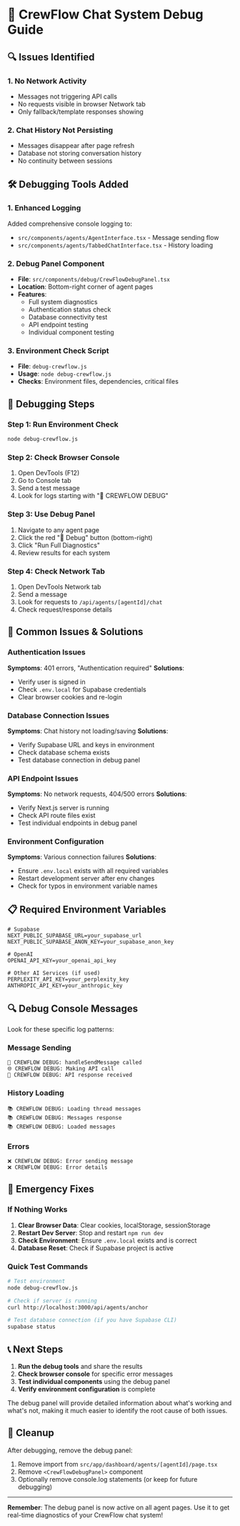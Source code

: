 # 🚢 CrewFlow Chat System Debug Guide

## 🔍 Issues Identified

### 1. **No Network Activity**
- Messages not triggering API calls
- No requests visible in browser Network tab
- Only fallback/template responses showing

### 2. **Chat History Not Persisting**
- Messages disappear after page refresh
- Database not storing conversation history
- No continuity between sessions

## 🛠️ Debugging Tools Added

### 1. **Enhanced Logging**
Added comprehensive console logging to:
- `src/components/agents/AgentInterface.tsx` - Message sending flow
- `src/components/agents/TabbedChatInterface.tsx` - History loading

### 2. **Debug Panel Component**
- **File**: `src/components/debug/CrewFlowDebugPanel.tsx`
- **Location**: Bottom-right corner of agent pages
- **Features**:
  - Full system diagnostics
  - Authentication status check
  - Database connectivity test
  - API endpoint testing
  - Individual component testing

### 3. **Environment Check Script**
- **File**: `debug-crewflow.js`
- **Usage**: `node debug-crewflow.js`
- **Checks**: Environment files, dependencies, critical files

## 🔧 Debugging Steps

### Step 1: Run Environment Check
```bash
node debug-crewflow.js
```

### Step 2: Check Browser Console
1. Open DevTools (F12)
2. Go to Console tab
3. Send a test message
4. Look for logs starting with "🚀 CREWFLOW DEBUG"

### Step 3: Use Debug Panel
1. Navigate to any agent page
2. Click the red "🐛 Debug" button (bottom-right)
3. Click "Run Full Diagnostics"
4. Review results for each system

### Step 4: Check Network Tab
1. Open DevTools Network tab
2. Send a message
3. Look for requests to `/api/agents/[agentId]/chat`
4. Check request/response details

## 🎯 Common Issues & Solutions

### Authentication Issues
**Symptoms**: 401 errors, "Authentication required"
**Solutions**:
- Verify user is signed in
- Check `.env.local` for Supabase credentials
- Clear browser cookies and re-login

### Database Connection Issues
**Symptoms**: Chat history not loading/saving
**Solutions**:
- Verify Supabase URL and keys in environment
- Check database schema exists
- Test database connection in debug panel

### API Endpoint Issues
**Symptoms**: No network requests, 404/500 errors
**Solutions**:
- Verify Next.js server is running
- Check API route files exist
- Test individual endpoints in debug panel

### Environment Configuration
**Symptoms**: Various connection failures
**Solutions**:
- Ensure `.env.local` exists with all required variables
- Restart development server after env changes
- Check for typos in environment variable names

## 📋 Required Environment Variables

```env
# Supabase
NEXT_PUBLIC_SUPABASE_URL=your_supabase_url
NEXT_PUBLIC_SUPABASE_ANON_KEY=your_supabase_anon_key

# OpenAI
OPENAI_API_KEY=your_openai_api_key

# Other AI Services (if used)
PERPLEXITY_API_KEY=your_perplexity_key
ANTHROPIC_API_KEY=your_anthropic_key
```

## 🔍 Debug Console Messages

Look for these specific log patterns:

### Message Sending
```
🚀 CREWFLOW DEBUG: handleSendMessage called
🌐 CREWFLOW DEBUG: Making API call
📡 CREWFLOW DEBUG: API response received
```

### History Loading
```
📚 CREWFLOW DEBUG: Loading thread messages
📚 CREWFLOW DEBUG: Messages response
📚 CREWFLOW DEBUG: Loaded messages
```

### Errors
```
❌ CREWFLOW DEBUG: Error sending message
❌ CREWFLOW DEBUG: Error details
```

## 🚨 Emergency Fixes

### If Nothing Works
1. **Clear Browser Data**: Clear cookies, localStorage, sessionStorage
2. **Restart Dev Server**: Stop and restart `npm run dev`
3. **Check Environment**: Ensure `.env.local` exists and is correct
4. **Database Reset**: Check if Supabase project is active

### Quick Test Commands
```bash
# Test environment
node debug-crewflow.js

# Check if server is running
curl http://localhost:3000/api/agents/anchor

# Test database connection (if you have Supabase CLI)
supabase status
```

## 📞 Next Steps

1. **Run the debug tools** and share the results
2. **Check browser console** for specific error messages
3. **Test individual components** using the debug panel
4. **Verify environment configuration** is complete

The debug panel will provide detailed information about what's working and what's not, making it much easier to identify the root cause of both issues.

## 🔄 Cleanup

After debugging, remove the debug panel:
1. Remove import from `src/app/dashboard/agents/[agentId]/page.tsx`
2. Remove `<CrewFlowDebugPanel>` component
3. Optionally remove console.log statements (or keep for future debugging)

---

**Remember**: The debug panel is now active on all agent pages. Use it to get real-time diagnostics of your CrewFlow chat system!
